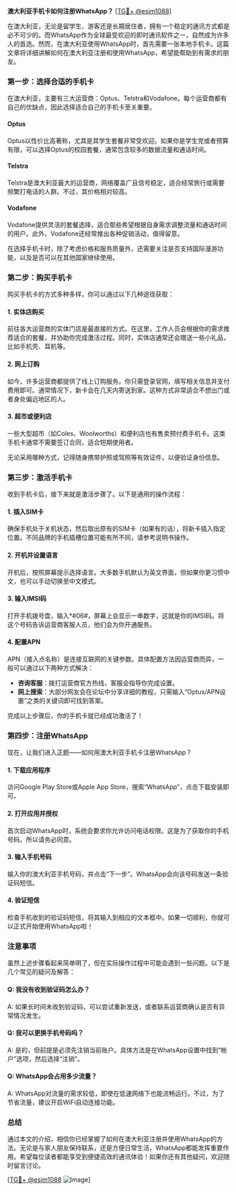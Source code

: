 **澳大利亚手机卡如何注册WhatsApp？** [[TG💪+ @esim1088](https://t.me/s/esim1088)]

在澳大利亚，无论是留学生、游客还是长期居住者，拥有一个稳定的通讯方式都是必不可少的。而WhatsApp作为全球最受欢迎的即时通讯软件之一，自然成为许多人的首选。然而，在澳大利亚使用WhatsApp时，首先需要一张本地手机卡。这篇文章将详细讲解如何在澳大利亚注册和使用WhatsApp，希望能帮助到有需求的朋友。

### 第一步：选择合适的手机卡

在澳大利亚，主要有三大运营商：Optus、Telstra和Vodafone。每个运营商都有自己的优缺点，因此选择适合自己的手机卡至关重要。

#### Optus
Optus以性价比高著称，尤其是其学生套餐非常受欢迎。如果你是学生党或者预算有限，可以选择Optus的校园套餐，通常包含较多的数据流量和通话时间。

#### Telstra
Telstra是澳大利亚最大的运营商，网络覆盖广且信号稳定，适合经常旅行或需要频繁打电话的人群。不过，其价格相对较高。

#### Vodafone
Vodafone提供灵活的套餐选择，适合那些希望根据自身需求调整流量和通话时间的用户。此外，Vodafone还经常推出各种促销活动，值得留意。

在选择手机卡时，除了考虑价格和服务质量外，还需要关注是否支持国际漫游功能，以及是否可以在其他国家继续使用。

### 第二步：购买手机卡

购买手机卡的方式多种多样，你可以通过以下几种途径获取：

#### 1. 实体店购买
前往各大运营商的实体门店是最直接的方式。在这里，工作人员会根据你的需求推荐适合的套餐，并协助你完成激活过程。同时，实体店通常还会赠送一些小礼品，比如手机壳、耳机等。

#### 2. 网上订购
如今，许多运营商都提供了线上订购服务。你只需登录官网，填写相关信息并支付费用即可。通常情况下，新卡会在几天内寄送到家。这种方式非常适合不想出门或者身处偏远地区的人。

#### 3. 超市或便利店
一些大型超市（如Coles、Woolworths）和便利店也有售卖预付费手机卡。这类手机卡通常不需要签订合同，适合短期使用者。

无论采用哪种方式，记得随身携带护照或驾照等有效证件，以便验证身份信息。

### 第三步：激活手机卡

收到手机卡后，接下来就是激活步骤了。以下是通用的操作流程：

#### 1. 插入SIM卡
确保手机处于关机状态，然后取出原有的SIM卡（如果有的话），将新卡插入指定位置。不同品牌的手机插槽位置可能有所不同，请参考说明书操作。

#### 2. 开机并设置语言
开机后，按照屏幕提示选择语言。大多数手机默认为英文界面，但如果你更习惯中文，也可以手动切换至中文模式。

#### 3. 输入IMSI码
打开手机拨号盘，输入*#06#，屏幕上会显示一串数字，这就是你的IMSI码。将这个号码告诉运营商客服人员，他们会为你开通服务。

#### 4. 配置APN
APN（接入点名称）是连接互联网的关键参数。具体配置方法因运营商而异，一般可以通过以下两种方式解决：

- **咨询客服**：拨打运营商官方热线，客服会指导你完成设置。
- **网上搜索**：大部分网友会在论坛中分享详细的教程，只需输入“Optus/APN设置”之类的关键词即可找到答案。

完成以上步骤后，你的手机卡就已经成功激活了！

### 第四步：注册WhatsApp

现在，让我们进入正题——如何用澳大利亚手机卡注册WhatsApp？

#### 1. 下载应用程序
访问Google Play Store或Apple App Store，搜索“WhatsApp”，点击下载安装即可。

#### 2. 打开应用并授权
首次启动WhatsApp时，系统会要求你允许访问电话权限。这是为了获取你的手机号码，所以请务必同意。

#### 3. 输入手机号码
输入你的澳大利亚手机号码，并点击“下一步”。WhatsApp会向该号码发送一条验证码短信。

#### 4. 验证短信
检查手机收到的验证码短信，将其输入到相应的文本框中。如果一切顺利，你就可以正式开始使用WhatsApp啦！

### 注意事项

虽然上述步骤看起来简单明了，但在实际操作过程中可能会遇到一些问题。以下是几个常见的疑问及解答：

#### Q: 我没有收到验证码怎么办？
A: 如果长时间未收到验证码，可以尝试重新发送，或者联系运营商确认是否有异常情况发生。

#### Q: 我可以更换手机号码吗？
A: 是的，但前提是必须先注销当前账户。具体方法是在WhatsApp设置中找到“帐户”选项，然后选择“注销”。

#### Q: WhatsApp会占用多少流量？
A: WhatsApp对流量的需求较低，即使在低速网络下也能流畅运行。不过，为了节省流量，建议开启WiFi自动连接功能。

### 总结

通过本文的介绍，相信你已经掌握了如何在澳大利亚注册并使用WhatsApp的方法。无论是与家人朋友保持联系，还是方便日常生活，WhatsApp都能发挥重要作用。希望每位读者都能享受到便捷高效的通讯体验！如果你还有其他疑问，欢迎随时留言讨论。

[[TG💪+ @esim1088](https://t.me/s/esim1088) ![Image](https://i.postimg.cc/4NQfJmqS/Snipaste-2025-05-13-00-14-12.png)]